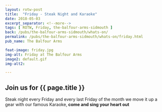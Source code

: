 ```yaml
---
layout: rotw-post
title:  "Friday - Steak Night and Karaoke"
date: 2018-05-03
excerpt_separator: <!--more-->
tags: [ ROTW, Friday, the-balfour-arms-sidmouth ]
back: /pubs/the-balfour-arms-sidmouth/whats-on/
permalink: /pubs/the-balfour-arms-sidmouth/whats-on/friday.html
pub_name: The Balfour Arms

feat-image: friday.jpg
img-alt: Friday at The Balfour Arms
image2: default.gif
img-alt2:

---
```


<h2>Join us for {{ page.title }}</h2>

<p>Steak night every Friday and every last Friday of the month we move it up a gear with our famous Karaoke,<strong> come and sing your heart out</strong>
